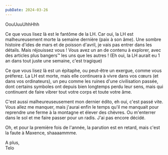 ```yaml
---
pubDate: 2024-03-26
---
```


OouUuuUhhHhh

Ce que vous lisez là est le fantôme de la LH. Car oui, la LH est malheureusement morte la semaine dernière (paix à son âme). Une sombre histoire d'ides de mars et de poisson d'avril, je vais pas entrer dans les détails. Mais réjouissez vous ! Vous avez un an de contenu à explorer, avec des articles plus bangers™ les uns que les autres ! (Eh oui, la LH aurait eu 1 an dans tout juste une semaine, c'est tragique)

Ce que vous lisez là est un épitaphe, ou peut-être un exergue, comme vous préferez. La LH est morte, mais elle continuera à vivre dans vos cœurs (et dans vos ordinateurs), un peu comme les ruines d'une civilisation passée, dont certains symboles ont depuis bien longtemps perdu leur sens, mais qui continuent de faire vibrer tout votre corps et toute votre âme.

C'est aussi malheureuseusement mon dernier édito, eh oui, c'est passé vite. Vous allez me manquer, mais j'aurai enfin le temps qu'il me manquait pour reprendre une ferme à la montagne et élever des chèvres. Ou m'enterrer dans le sol et me faire passer pour un radis. J'ai pas encore décidé.

Oh, et pour la première fois de l'année, la parution est en retard, mais c'est la faute à Maxence, shaaaammme.

A plus,  
Telo